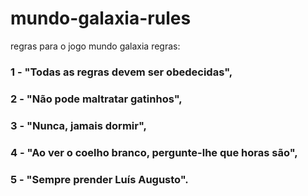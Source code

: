 # mundo-galaxia-rules

regras para o jogo mundo galaxia
regras:

### 1 - "Todas as regras devem ser obedecidas",
### 2 - "Não pode maltratar gatinhos",
### 3 - "Nunca, jamais dormir",
### 4 - "Ao ver o coelho branco, pergunte-lhe que horas são",
### 5 - "Sempre prender Luís Augusto".